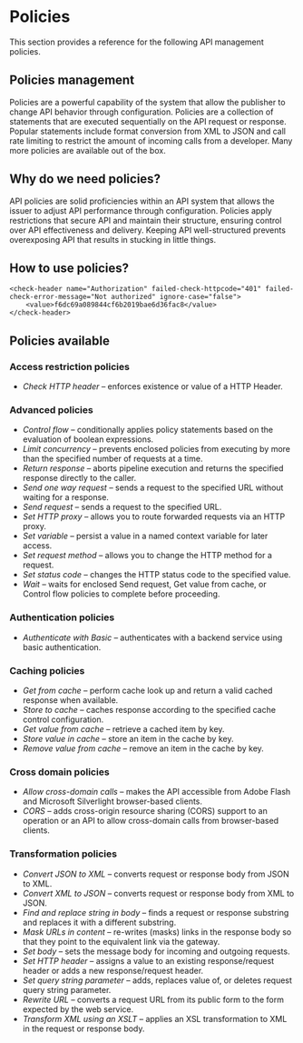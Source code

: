 # Policies
This section provides a reference for the following API management policies.

## Policies management
Policies are a powerful capability of the system that allow the publisher to change API behavior through configuration. Policies are a collection of statements that are executed sequentially on the API request or response. Popular statements include format conversion from XML to JSON and call rate limiting to restrict the amount of incoming calls from a developer. Many more policies are available out of the box.

## Why do we need policies?
API policies are solid proficiencies within an API system that allows the issuer to adjust API performance through configuration.
Policies apply restrictions that secure API and maintain their structure, ensuring control over API effectiveness and delivery. 
Keeping API well-structured prevents overexposing API that results in stucking in little things.

## How to use policies?
```
<check-header name="Authorization" failed-check-httpcode="401" failed-check-error-message="Not authorized" ignore-case="false">
    <value>f6dc69a089844cf6b2019bae6d36fac8</value>
</check-header>
```

## Policies available

### Access restriction policies
- *Check HTTP header* – enforces existence or value of a HTTP Header.

### Advanced policies
- *Control flow* – conditionally applies policy statements based on the evaluation of boolean expressions.
- *Limit concurrency* – prevents enclosed policies from executing by more than the specified number of requests at a time.
- *Return response* – aborts pipeline execution and returns the specified response directly to the caller.
- *Send one way request* – sends a request to the specified URL without waiting for a response.
- *Send request* – sends a request to the specified URL.
- *Set HTTP proxy* – allows you to route forwarded requests via an HTTP proxy.
- *Set variable* – persist a value in a named context variable for later access.
- *Set request method* – allows you to change the HTTP method for a request.
- *Set status code* – changes the HTTP status code to the specified value.
- *Wait* – waits for enclosed Send request, Get value from cache, or Control flow policies to complete before proceeding.

### Authentication policies
- *Authenticate with Basic* – authenticates with a backend service using basic authentication.

### Caching policies
- *Get from cache* – perform cache look up and return a valid cached response when available.
- *Store to cache* – caches response according to the specified cache control configuration.
- *Get value from cache* – retrieve a cached item by key.
- *Store value in cache* – store an item in the cache by key.
- *Remove value from cache* – remove an item in the cache by key.

### Cross domain policies
- *Allow cross-domain calls* – makes the API accessible from Adobe Flash and Microsoft Silverlight browser-based clients.
- *CORS* – adds cross-origin resource sharing (CORS) support to an operation or an API to allow cross-domain calls from browser-based clients.

### Transformation policies
- *Convert JSON to XML* – converts request or response body from JSON to XML.
- *Convert XML to JSON* – converts request or response body from XML to JSON.
- *Find and replace string in body* – finds a request or response substring and replaces it with a different substring.
- *Mask URLs in content* – re-writes (masks) links in the response body so that they point to the equivalent link via the gateway.
- *Set body* – sets the message body for incoming and outgoing requests.
- *Set HTTP header* – assigns a value to an existing response/request header or adds a new response/request header.
- *Set query string parameter* – adds, replaces value of, or deletes request query string parameter.
- *Rewrite URL* – converts a request URL from its public form to the form expected by the web service.
- *Transform XML using an XSLT* – applies an XSL transformation to XML in the request or response body.
